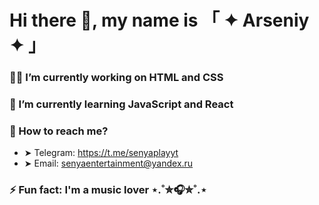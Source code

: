# Hi there 👋, my name is 「 ✦ Arseniy ✦ 」

### 👨‍💻 I’m currently working on HTML and CSS

### 📙 I’m currently learning JavaScript and React

### 📧 How to reach me?
- ➤ Telegram: https://t.me/senyaplayyt
- ➤ Email: senyaentertainment@yandex.ru

### ⚡ Fun fact: I'm a music lover ⋆.˚✮🎧✮˚.⋆

<!--
**senyagame/senyagame** is a ✨ _special_ ✨ repository because its `README.md` (this file) appears on your GitHub profile.

Here are some ideas to get you started:

- 🔭 I’m currently working on ...
- 🌱 I’m currently learning ...
- 👯 I’m looking to collaborate on ...
- 🤔 I’m looking for help with ...
- 💬 Ask me about ...
- 📫 How to reach me: ...
- 😄 Pronouns: ...
- ⚡ Fun fact: ...
-->
